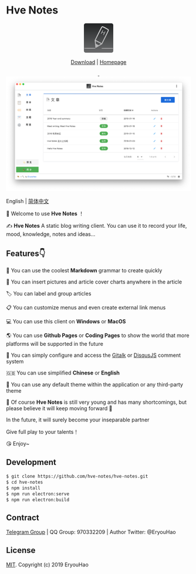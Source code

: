 # Hve Notes

<div align="center">
  <img src="public/app-icons/logo.png"  width="80px" height="80px">

  [Download](https://github.com/hellohve/hve-notes/releases) | [Homepage](http://hvenotes.fehey.com/)

  <a href="https://github.com/hve-notes/hve-notes/releases/latest">
    <img src="https://img.shields.io/github/release/hve-notes/hve-notes.svg?style=flat-square" alt="">
  </a>

  <a href="https://github.com/hve-notes/hve-notes/blob/master/LICENSE">
    <img src="https://img.shields.io/github/license/hve-notes/hve-notes.svg?style=flat-square" alt="">
  </a>

</div>

<div align="center">
  <img src="hve-notes-app.png">

</div>

English | [简体中文](https://github.com/hve-notes/hve-notes/blob/master/README-zh_CN.md)  

👏  Welcome to use **Hve Notes** ！  

✍️  **Hve Notes** A static blog writing client. You can use it to record your life, mood, knowledge, notes and ideas...

## Features👇
📝  You can use the coolest  **Markdown** grammar to create quickly  

🌉  You can insert pictures and article cover charts anywhere in the article  

🏷️  You can label and group articles  

📋  You can customize menus and even create external link menus  

💻  You can use this client on **Windows** or **MacOS**  

🌎  You can use **Github Pages** or **Coding Pages** to show the world that more platforms will be supported in the future  

💬  You can simply configure and access the [Gitalk](https://github.com/gitalk/gitalk) or [DisqusJS](https://github.com/SukkaW/DisqusJS) comment system  

🇬🇧  You can use simplified **Chinese** or **English**  

🌁  You can use any default theme within the application or any third-party theme


🌱  Of course **Hve Notes** is still very young and has many shortcomings, but please believe it will keep moving forward 🏃

In the future, it will surely become your inseparable partner

Give full play to your talents！

😘  Enjoy~

## Development
``` shell
$ git clone https://github.com/hve-notes/hve-notes.git
$ cd hve-notes
$ npm install
$ npm run electron:serve
$ npm run electron:build
```

## Contract
[Telegram Group](https://t.me/joinchat/IDY0ahRqb8NPodv95BNpBg)  | QQ Group: 970332209 | Author Twitter: @EryouHao

## License
[MIT](https://github.com/hve-notes/hve-notes/blob/master/LICENSE). Copyright (c) 2019 EryouHao

